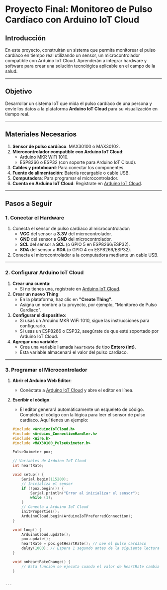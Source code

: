 # Proyecto Final: Monitoreo de Pulso Cardíaco con Arduino IoT Cloud

## Introducción
En este proyecto, construirán un sistema que permita monitorear el pulso cardíaco en tiempo real utilizando un sensor, un microcontrolador compatible con Arduino IoT Cloud. Aprenderán a integrar hardware y software para crear una solución tecnológica aplicable en el campo de la salud.

---

## Objetivo
Desarrollar un sistema IoT que mida el pulso cardíaco de una persona y envíe los datos a la plataforma **Arduino IoT Cloud** para su visualización en tiempo real.

---

## Materiales Necesarios
1. **Sensor de pulso cardíaco**: MAX30100 o MAX30102.
2. **Microcontrolador compatible con Arduino IoT Cloud**:
   - Arduino MKR WiFi 1010.
   - ESP8266 o ESP32 (con soporte para Arduino IoT Cloud).
3. **Cables y protoboard**: Para conectar los componentes.
4. **Fuente de alimentación**: Batería recargable o cable USB.
5. **Computadora**: Para programar el microcontrolador.
6. **Cuenta en Arduino IoT Cloud**: Regístrate en [Arduino IoT Cloud](https://create.arduino.cc/iot/).

---

## Pasos a Seguir

### 1. Conectar el Hardware
1. Conecta el sensor de pulso cardíaco al microcontrolador:
   - **VCC** del sensor a **3.3V** del microcontrolador.
   - **GND** del sensor a **GND** del microcontrolador.
   - **SCL** del sensor a **SCL** (o GPIO 5 en ESP8266/ESP32).
   - **SDA** del sensor a **SDA** (o GPIO 4 en ESP8266/ESP32).
2. Conecta el microcontrolador a la computadora mediante un cable USB.

---

### 2. Configurar Arduino IoT Cloud
1. **Crear una cuenta**:
   - Si no tienes una, regístrate en [Arduino IoT Cloud](https://create.arduino.cc/iot/).
2. **Crear un nuevo Thing**:
   - En la plataforma, haz clic en **"Create Thing"**.
   - Asigna un nombre a tu proyecto, por ejemplo, "Monitoreo de Pulso Cardíaco".
3. **Configurar el dispositivo**:
   - Si usas un Arduino MKR WiFi 1010, sigue las instrucciones para configurarlo.
   - Si usas un ESP8266 o ESP32, asegúrate de que esté soportado por Arduino IoT Cloud.
4. **Agregar una variable**:
   - Crea una variable llamada `heartRate` de tipo **Entero (int)**.
   - Esta variable almacenará el valor del pulso cardíaco.

---

### 3. Programar el Microcontrolador
1. **Abrir el Arduino Web Editor**:
   - Conéctate a [Arduino IoT Cloud](https://create.arduino.cc/iot/) y abre el editor en línea.
2. **Escribir el código**:
   - El editor generará automáticamente un esqueleto de código. Completa el código con la lógica para leer el sensor de pulso cardíaco. Aquí tienes un ejemplo:

   ```cpp
   #include <ArduinoIoTCloud.h>
   #include <Arduino_ConnectionHandler.h>
   #include <Wire.h>
   #include <MAX30100_PulseOximeter.h>

   PulseOximeter pox;

   // Variables de Arduino IoT Cloud
   int heartRate;

   void setup() {
       Serial.begin(115200);
       // Inicializa el sensor
       if (!pox.begin()) {
           Serial.println("Error al inicializar el sensor");
           while (1);
       }
       // Conecta a Arduino IoT Cloud
       initProperties();
       ArduinoCloud.begin(ArduinoIoTPreferredConnection);
   }

   void loop() {
       ArduinoCloud.update();
       pox.update();
       heartRate = pox.getHeartRate(); // Lee el pulso cardíaco
       delay(1000); // Espera 1 segundo antes de la siguiente lectura
   }

   void onHeartRateChange() {
       // Esta función se ejecuta cuando el valor de heartRate cambia
   }

```cpp

---



